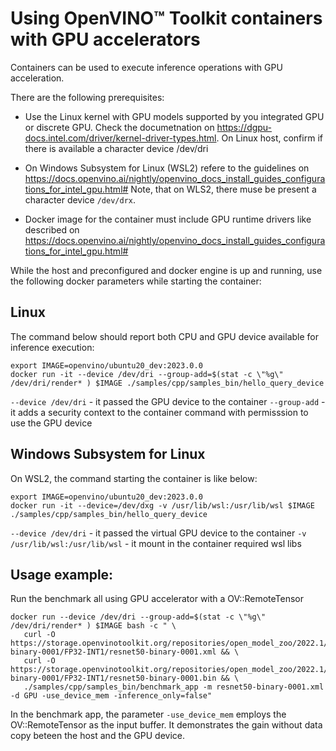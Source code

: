 # Using OpenVINO™ Toolkit containers with GPU accelerators


Containers can be used to execute inference operations with GPU acceleration.

There are the following prerequisites:

- Use the Linux kernel with GPU models supported by you integrated GPU or discrete GPU. Check the documetnation on https://dgpu-docs.intel.com/driver/kernel-driver-types.html. 
On Linux host, confirm if there is available a character device /dev/dri

- On Windows Subsystem for Linux (WSL2) refere to the guidelines on https://docs.openvino.ai/nightly/openvino_docs_install_guides_configurations_for_intel_gpu.html# 
Note, that on WLS2, there muse be present a character device `/dev/drx`.

- Docker image for the container must include GPU runtime drivers like described on https://docs.openvino.ai/nightly/openvino_docs_install_guides_configurations_for_intel_gpu.html# 

While the host and preconfigured and docker engine is up and running, use the following docker parameters while starting the container:

## Linux

The command below should report both CPU and GPU device available for inference execution:
```
export IMAGE=openvino/ubuntu20_dev:2023.0.0
docker run -it --device /dev/dri --group-add=$(stat -c \"%g\" /dev/dri/render* ) $IMAGE ./samples/cpp/samples_bin/hello_query_device
```

`--device /dev/dri` - it passed the GPU device to the container
`--group-add` - it adds a security context to the container command with permisssion to use the GPU device

## Windows Subsystem for Linux

On WSL2, the command starting the container is like below:

```
export IMAGE=openvino/ubuntu20_dev:2023.0.0
docker run -it --device=/dev/dxg -v /usr/lib/wsl:/usr/lib/wsl $IMAGE ./samples/cpp/samples_bin/hello_query_device
```
`--device /dev/dri` - it passed the virtual GPU device to the container
`-v /usr/lib/wsl:/usr/lib/wsl` - it mount in the container required wsl libs


## Usage example:

Run the benchmark all using GPU accelerator with a OV::RemoteTensor
```
docker run --device /dev/dri --group-add=$(stat -c \"%g\" /dev/dri/render* ) $IMAGE bash -c " \
   curl -O https://storage.openvinotoolkit.org/repositories/open_model_zoo/2022.1/models_bin/3/resnet50-binary-0001/FP32-INT1/resnet50-binary-0001.xml && \
   curl -O https://storage.openvinotoolkit.org/repositories/open_model_zoo/2022.1/models_bin/3/resnet50-binary-0001/FP32-INT1/resnet50-binary-0001.bin && \
   ./samples/cpp/samples_bin/benchmark_app -m resnet50-binary-0001.xml -d GPU -use_device_mem -inference_only=false"
```
In the benchmark app, the parameter `-use_device_mem` employs the OV::RemoteTensor as the input buffer. It demonstrates the gain without data copy beteen the host and the GPU device.












